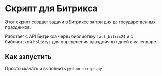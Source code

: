 # Скрипт для Битрикса

Этот скрипт создает задачи в Битриксе за три дня до государственных праздников.

Работает с API Битрикса через библиотеку <code>fast_bitrix24</code> и с библиотекой <code>holidays</code> для определения праздничных дней в календаре.

## Как запустить 

Просто скачать и выполнить <code>python script.py</code>
